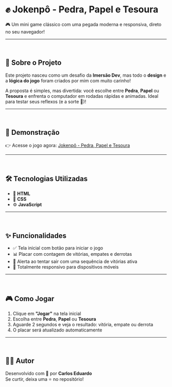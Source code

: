 # ✊ Jokenpô - Pedra, Papel e Tesoura

🎮 Um mini game clássico com uma pegada moderna e responsiva, direto no seu navegador!

---
<br>

## 🧠 Sobre o Projeto

Este projeto nasceu como um desafio da **Imersão Dev**, mas todo o **design** e a **lógica do jogo** foram criados por mim com muito carinho!

A proposta é simples, mas divertida: você escolhe entre **Pedra**, **Papel** ou **Tesoura** e enfrenta o computador em rodadas rápidas e animadas. Ideal para testar seus reflexos (e a sorte 👀)!

---
<br>

## 🔗 Demonstração

👉 Acesse o jogo agora: [Jokenpô - Pedra, Papel e Tesoura](https://jokenpo-jogo.vercel.app/)

---
<br>

## 🛠️ Tecnologias Utilizadas

* 🧱 **HTML**
* 🎨 **CSS**
* ⚙️ **JavaScript**

---
<br>

## ✨ Funcionalidades

* ✅ Tela inicial com botão para iniciar o jogo  
* 📊 Placar com contagem de vitórias, empates e derrotas  
* 🚨 Alerta ao tentar sair com uma sequência de vitórias ativa  
* 📱 Totalmente responsivo para dispositivos móveis  

---
<br>

## 🎮 Como Jogar

1. Clique em **"Jogar"** na tela inicial  
2. Escolha entre **Pedra**, **Papel** ou **Tesoura**  
3. Aguarde 2 segundos e veja o resultado: vitória, empate ou derrota  
4. O placar será atualizado automaticamente  

---
<br>

## 👨‍💻 Autor

Desenvolvido com 💙 por **Carlos Eduardo**  
Se curtir, deixa uma ⭐ no repositório!
